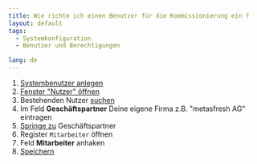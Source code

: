 ```yaml
---
title: Wie richte ich einen Benutzer für die Kommissionierung ein ?
layout: default
tags:
  - Systemkonfiguration
  - Benutzer und Berechtigungen

lang: de
---
```

1. [Systembenutzer anlegen](Wie_richte_ich_einen_Systembenutzer_ein)
1. [Fenster "Nutzer" öffnen](Wie_finde_und_öffne_ich_ein_Fenster)
1. Bestehenden Nutzer [suchen](Wie_suche_ich_in_einem_Fenster)
1. Im Feld **Geschäftspartner** Deine eigene Firma z.B. "metasfresh AG" eintragen
1. [Springe zu](Wie_kann_ich_zu_Daten_springen_ohne_vorher_suchen_zu_müssen) Geschäftspartner
1. Register `Mitarbeiter` öffnen
1. Feld **Mitarbeiter** anhaken
1. [Speichern](Wie_finde_und_öffne_ich_ein_Fenster)


